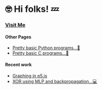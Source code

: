 # 🤓 Hi folks! 💤
### [Visit Me](https://www.github.com/l4zy0n3)
#### Other Pages
- [Pretty basic Python programs...🐍](https://l4zy0n3.github.io/Python/)
- [Pretty basic C programs...🌊](https://l4zy0n3.github.io/C/)

#### Recent work
- [Graphing in p5.js](https://github.com/l4zy0n3/ML/tree/master/Waves)  
- [XOR using MLP and backpropagation...💻](https://github.com/l4zy0n3/Python/tree/master/xor)
